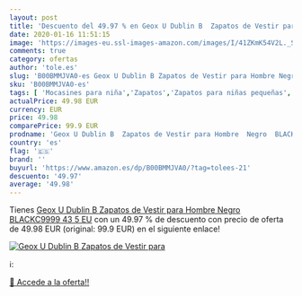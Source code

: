 ```yaml
---
layout: post
title: 'Descuento del 49.97 % en Geox U Dublin B  Zapatos de Vestir para '
date: 2020-01-16 11:51:15
image: 'https://images-eu.ssl-images-amazon.com/images/I/41ZKmK54V2L._SL400_.jpg'
comments: true
category: ofertas
author: 'tole.es'
slug: 'B00BMMJVA0-es Geox U Dublin B Zapatos de Vestir para Hombre Negro...'
sku: 'B00BMMJVA0-es'
tags: [ 'Mocasines para niña','Zapatos','Zapatos para niñas pequeñas','Zapatos y complementos','zapatos', ]
actualPrice: 49.98 EUR
currency: EUR
price: 49.98
comparePrice: 99.9 EUR
prodname: 'Geox U Dublin B  Zapatos de Vestir para Hombre  Negro  BLACKC9999   43 5 EU'
country: 'es'
flag: '🇪🇸'
brand: ''
buyurl: 'https://www.amazon.es/dp/B00BMMJVA0/?tag=tolees-21'
descuento: '49.97'
average: '49.98'
---
```


Tienes [Geox U Dublin B  Zapatos de Vestir para Hombre  Negro  BLACKC9999   43 5 EU](https://www.amazon.es/dp/B00BMMJVA0/?tag=tolees-21) con un 49.97 % de descuento con precio de oferta de 49.98 EUR (original: 99.9 EUR) en el siguiente enlace!

[![Geox U Dublin B  Zapatos de Vestir para ](https://images-eu.ssl-images-amazon.com/images/I/41ZKmK54V2L._SL400_.jpg)](https://www.amazon.es/dp/B00BMMJVA0/?tag=tolees-21)

ℹ️:


[🛒 Accede a la oferta!!](https://www.amazon.es/dp/B00BMMJVA0/?tag=tolees-21)
